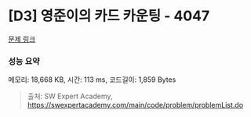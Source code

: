 # [D3] 영준이의 카드 카운팅 - 4047 

[문제 링크](https://swexpertacademy.com/main/code/problem/problemDetail.do?contestProbId=AWIsY84KEPMDFAWN) 

### 성능 요약

메모리: 18,668 KB, 시간: 113 ms, 코드길이: 1,859 Bytes



> 출처: SW Expert Academy, https://swexpertacademy.com/main/code/problem/problemList.do